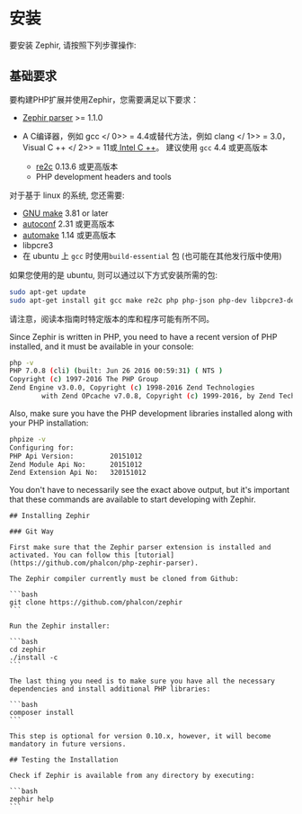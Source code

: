 # 安装

要安装 Zephir, 请按照下列步骤操作:

<a name='prerequisites'></a>

## 基础要求

要构建PHP扩展并使用Zephir，您需要满足以下要求：

* [Zephir parser](https://github.com/phalcon/php-zephir-parser) >= 1.1.0
* A C编译器，例如 gcc </ 0>> = 4.4或替代方法，例如 clang </ 1>> = 3.0， Visual C ++ </ 2>> = 11或[ Intel C ++](https://software.intel.com/en-us/c-compilers)。 建议使用 `gcc` 4.4 或更高版本</li> 
    
    * [re2c](http://re2c.org/) 0.13.6 或更高版本
    * PHP development headers and tools</ul> 
    
    对于基于 linux 的系统, 您还需要:
    
    * [GNU make](https://www.gnu.org/software/make/) 3.81 or later
    * [autoconf](https://www.gnu.org/software/autoconf/autoconf.html) 2.31 或更高版本
    * [automake](https://www.gnu.org/software/automake/) 1.14 或更高版本
    * libpcre3
    * 在 ubuntu 上 `gcc` 时使用`build-essential` 包 (也可能在其他发行版中使用)
    
    如果您使用的是 ubuntu, 则可以通过以下方式安装所需的包:
    
    ```bash
    sudo apt-get update
    sudo apt-get install git gcc make re2c php php-json php-dev libpcre3-dev build-essential
    ```
    
    请注意，阅读本指南时特定版本的库和程序可能有所不同。
    
    Since Zephir is written in PHP, you need to have a recent version of PHP installed, and it must be available in your console:
    
    ```bash
    php -v
    PHP 7.0.8 (cli) (built: Jun 26 2016 00:59:31) ( NTS )
    Copyright (c) 1997-2016 The PHP Group
    Zend Engine v3.0.0, Copyright (c) 1998-2016 Zend Technologies
            with Zend OPcache v7.0.8, Copyright (c) 1999-2016, by Zend Technologies
    ```
    
    Also, make sure you have the PHP development libraries installed along with your PHP installation:
    
    ```bash
    phpize -v
    Configuring for:
    PHP Api Version:         20151012
    Zend Module Api No:      20151012
    Zend Extension Api No:   320151012
    ```
    
    You don't have to necessarily see the exact above output, but it's important that these commands are available to start developing with Zephir.
    
    

<a name='installing-zephir'></a>

    
    ## Installing Zephir
    
    

<a name='git-way'></a>

    
    ### Git Way
    
    First make sure that the Zephir parser extension is installed and activated. You can follow this [tutorial](https://github.com/phalcon/php-zephir-parser).
    
    The Zephir compiler currently must be cloned from Github:
    
    ```bash
    git clone https://github.com/phalcon/zephir
    ```
    
    Run the Zephir installer:
    
    ```bash
    cd zephir
    ./install -c
    ```
    
    The last thing you need is to make sure you have all the necessary dependencies and install additional PHP libraries:
    
    ```bash
    composer install
    ```
    
    This step is optional for version 0.10.x, however, it will become mandatory in future versions.
    
    

<a name='testing-the-installation'></a>

    
    ## Testing the Installation
    
    Check if Zephir is available from any directory by executing:
    
    ```bash
    zephir help
    ```